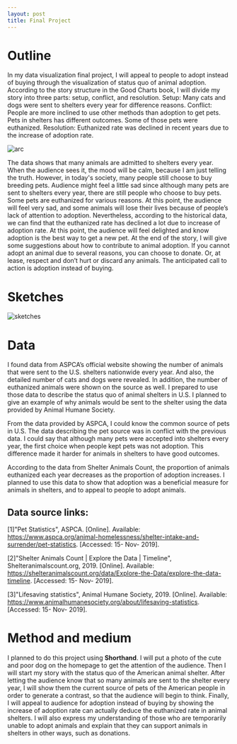 ```yaml
---
layout: post
title: Final Project
---
```

# Outline

In my data visualization final project, I will appeal to people to adopt instead of buying through the visualization of status quo of animal adoption.
According to the story structure in the Good Charts book, I will divide my story into three parts: setup, conflict, and resolution. 
Setup: Many cats and dogs were sent to shelters every year for difference reasons.
Conflict: People are more inclined to use other methods than adoption to get pets. Pets in shelters has different outcomes. Some of those pets were euthanized.
Resolution: Euthanized rate was declined in recent years due to the increase of adoption rate.

![arc](https://menyw.github.io/arc.png)

The data shows that many animals are admitted to shelters every year. When the audience sees it, the mood will be calm, because I am just telling the truth. However, in today's society, many people still choose to buy breeding pets. Audience might feel a little sad since although many pets are sent to shelters every year, there are still people who choose to buy pets. Some pets are euthanized for various reasons. At this point, the audience will feel very sad, and some animals will lose their lives because of people’s lack of attention to adoption. Nevertheless, according to the historical data, we can find that the euthanized rate has declined a lot due to increase of adoption rate. At this point, the audience will feel delighted and know adoption is the best way to get a new pet. At the end of the story, I will give some suggestions about how to contribute to animal adoption. If you cannot adopt an animal due to several reasons, you can choose to donate. Or, at lease, respect and don’t hurt or discard any animals. The anticipated call to action is adoption instead of buying. 

# Sketches
![sketches](https://menyw.github.io/sketches.png)

# Data

I found data from ASPCA’s official website showing the number of animals that were sent to the U.S. shelters nationwide every year. And also, the detailed number of cats and dogs were revealed. In addition, the number of euthanized animals were shown on the source as well. I prepared to use those data to describe the status quo of animal shelters in U.S. I planned to give an example of why animals would be sent to the shelter using the data provided by Animal Humane Society.

From the data provided by ASPCA, I could know the common source of pets in U.S. The data describing the pet source was in conflict with the previous data. I could say that although many pets were accepted into shelters every year, the first choice when people kept pets was not adoption. This difference made it harder for animals in shelters to have good outcomes. 

According to the data from Shelter Animals Count, the proportion of animals euthanized each year decreases as the proportion of adoption increases. I planned to use this data to show that adoption was a beneficial measure for animals in shelters, and to appeal to people to adopt animals.

## Data source links:
[1]"Pet Statistics", ASPCA. [Online]. Available: https://www.aspca.org/animal-homelessness/shelter-intake-and-surrender/pet-statistics. [Accessed: 15- Nov- 2019].

[2]"Shelter Animals Count | Explore the Data | Timeline", Shelteranimalscount.org, 2019. [Online]. Available: https://shelteranimalscount.org/data/Explore-the-Data/explore-the-data-timeline. [Accessed: 15- Nov- 2019].

[3]"Lifesaving statistics", Animal Humane Society, 2019. [Online]. Available: https://www.animalhumanesociety.org/about/lifesaving-statistics. [Accessed: 15- Nov- 2019].

# Method and medium
I planned to do this project using **Shorthand**. 
I will put a photo of the cute and poor dog on the homepage to get the attention of the audience. Then I will start my story with the status quo of the American animal shelter. After letting the audience know that so many animals are sent to the shelter every year, I will show them the current source of pets of the American people in order to generate a contrast, so that the audience will begin to think. 
Finally, I will appeal to audience for adoption instead of buying by showing the increase of adoption rate can actually deduce the euthanized rate in animal shelters. I will also express my understanding of those who are temporarily unable to adopt animals and explain that they can support animals in shelters in other ways, such as donations.
